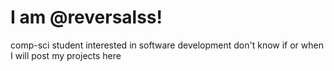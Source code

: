 <h1>I am @reversalss!</h1>
comp-sci student interested in software development
don't know if or when I will post my projects here
